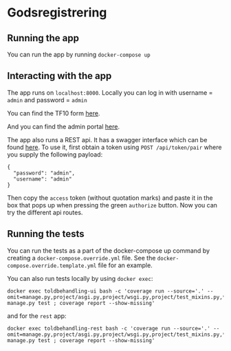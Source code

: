 # Godsregistrering



## Running the app

You can run the app by running `docker-compose up`

## Interacting with the app

The app runs on `localhost:8000`. Locally you can log in with username = `admin` and
password = `admin`

You can find the TF10 form [here](http://localhost:8000/tf10).

And you can find the admin portal [here](http://localhost:8001/index).

The app also runs a REST api. It has a swagger interface which can be found
[here](http://localhost:7000/api/docs). To use it, first obtain a token using
`POST /api/token/pair` where you supply the following payload:

```
{
  "password": "admin",
  "username": "admin"
}
```

Then copy the `access` token (without quotation marks) and paste it in the box that pops
up when pressing the green `authorize` button. Now you can try the different api routes.

## Running the tests

You can run the tests as a part of the docker-compose up command by creating a
`docker-compose.override.yml` file. See the `docker-compose.override.template.yml` file
for an example.

You can also run tests locally by using `docker exec`:

```
docker exec toldbehandling-ui bash -c 'coverage run --source='.' --omit=manage.py,project/asgi.py,project/wsgi.py,project/test_mixins.py,*/admin.py,*/urls.py,*/tests.py,*/__init__.py,*/migrations/*,*/management/* manage.py test ; coverage report --show-missing'
```

and for the `rest` app:

```
docker exec toldbehandling-rest bash -c 'coverage run --source='.' --omit=manage.py,project/asgi.py,project/wsgi.py,project/test_mixins.py,*/admin.py,*/urls.py,*/tests.py,*/__init__.py,*/migrations/*,*/management/* manage.py test ; coverage report --show-missing'
```
